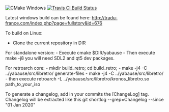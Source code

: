 ![CMake Windows](https://github.com/rob-ack/yabause/actions/workflows/cmake.windows.yml/badge.svg)
[![Travis CI Build Status](https://travis-ci.org/FCare/Kronos.svg?branch=extui-align)](https://travis-ci.org/github/FCare/Kronos)


Latest windows build can be found here:
http://tradu-france.com/index.php?page=fullstory&id=676

To build on Linux:
- Clone the current repository in DIR

For standalone version:
	- Execute cmake $DIR/yabause
	- Then execute make -j8
	you will need SDL2 and qt5 dev packages.

For retroarch core:
	- mkdir build_retro; cd build_retro;
	- make -j4 -C ../yabause/src/libretro/ generate-files
	- make -j4 -C ../yabause/src/libretro/
	- then execute retroarch -L ../yabause/src/libretro/kronos_libretro.so path_to_your_iso

To generate a changelog, add in your commits the [ChangeLog] tag. Changelog will be extracted like this
  git shortlog --grep=Changelog --since "01 Jan 2020"
